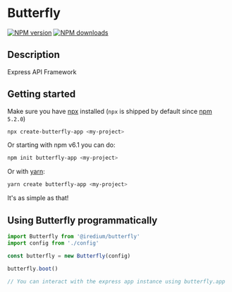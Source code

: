 # Butterfly

[![NPM version](https://img.shields.io/npm/v/butterfly.svg?style=flat)](https://npmjs.com/package/butterfly)
[![NPM downloads](https://img.shields.io/npm/dm/butterfly.svg?style=flat)](https://npmjs.com/package/butterfly)

## Description

Express API Framework

## Getting started

Make sure you have [npx](https://www.npmjs.com/package/npx) installed (`npx` is shipped by default since [npm](https://www.npmjs.com/get-npm) `5.2.0`)

```bash
npx create-butterfly-app <my-project>
```

Or starting with npm v6.1 you can do:

```bash
npm init butterfly-app <my-project>
```

Or with [yarn](https://yarnpkg.com/en/):

```bash
yarn create butterfly-app <my-project>
```

It's as simple as that!

## Using Butterfly programmatically

```js
import Butterfly from '@iredium/butterfly'
import config from './config'

const butterfly = new Butterfly(config)

butterfly.boot()

// You can interact with the express app instance using butterfly.app
```
